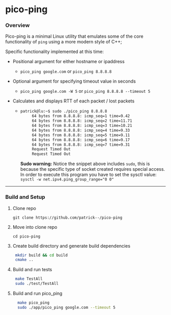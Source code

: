 # pico-ping

### Overview
Pico-ping is a minimal Linux utility that emulates some of the core functionality of `ping` using a more modern style of C++; 

Specific functionality implemented at this time:
* Positional argument for either hostname or ipaddress
    - `pico_ping google.com` or `pico_ping 8.8.8.8` 
    
* Optional argument for specifying timeout value in seconds
    - `pico_ping google.com -W 5` or `pico_ping 8.8.8.8 --timeout 5`
    
* Calculates and displays RTT of each packet  / lost packets
    - `````bash
      patrick@lu:~$ sudo ./pico_ping 8.8.8.8
           64 bytes from 8.8.8.8: icmp_seq=1 time=9.42
           64 bytes from 8.8.8.8: icmp_seq=2 time=11.71
           64 bytes from 8.8.8.8: icmp_seq=3 time=10.21
           64 bytes from 8.8.8.8: icmp_seq=4 time=9.33
           64 bytes from 8.8.8.8: icmp_seq=5 time=9.11
           64 bytes from 8.8.8.8: icmp_seq=6 time=9.17
           64 bytes from 8.8.8.8: icmp_seq=7 time=9.31
           Request Timed Out
           Request Timed Out
      `````
      
         **Sudo warning:** Notice the snippet above includes `sudo`, this is because the specific type of socket
         created requires special access. In order to execute this program you have to set the sysctl value: `sysctl -w net.ipv4.ping_group_range="0 0"`
         
         
---
### Build and Setup


1) Clone repo

    ```git clone https://github.com/patrick--/pico-ping```
    
2) Move into clone repo

    ```cd pico-ping```
    
3) Create build directory and generate build dependencies
     ```sh
      mkdir build && cd build
      cmake ..
      ```
      
4) Build and run tests
    ```sh
     make TestAll
     sudo ./test/TestAll
     ```
     
5) Build and run pico_ping
   ```sh
     make pico_ping
     sudo ./app/pico_ping google.com --timeout 5
     ```
    